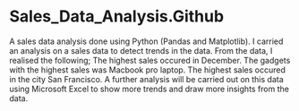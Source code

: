# Sales_Data_Analysis.Github
A sales data analysis done using Python (Pandas and Matplotlib).
I carried an analysis on a sales data to detect trends in the data. From the data, I realised the following;
   The highest sales occured in December.
   The gadgets with the highest sales was Macbook pro laptop.
   The highest sales occured in the city San Francisco.
A further analysis will be carried out on this data using Microsoft Excel to show more trends and draw more insights from the data.
